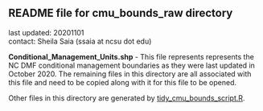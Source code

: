 ## README file for cmu_bounds_raw directory ##

last updated: 20201101<br/>
contact: Sheila Saia (ssaia at ncsu dot edu)

**Conditional_Management_Units.shp** - This file represents represents the NC DMF conditional management boundaries as they were last updated in October 2020. The remaining files in this directory are all associated with this file and need to be copied along with it for this file to be opened.

Other files in this directory are generated by [tidy_cmu_bounds_script.R](https://github.ncsu.edu/biosystemsanalyticslab/shellcast/blob/master/analysis/ncdmf_tidy_cmu_bounds_script.R).
